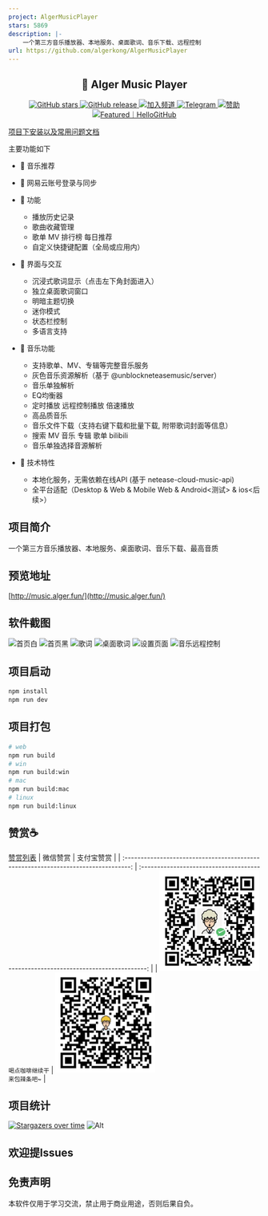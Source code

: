 ```yaml
---
project: AlgerMusicPlayer
stars: 5869
description: |-
    一个第三方音乐播放器、本地服务、桌面歌词、音乐下载、远程控制
url: https://github.com/algerkong/AlgerMusicPlayer
---
```



<h2 align="center">🎵 Alger Music Player</h2>
<div align="center">
<div align="center">
  <a href="https://github.com/algerkong/AlgerMusicPlayer/stargazers">
    <img src="https://img.shields.io/github/stars/algerkong/AlgerMusicPlayer?style=for-the-badge&logo=github&label=Stars&logoColor=white&color=22c55e" alt="GitHub stars">
  </a>
  <a href="https://github.com/algerkong/AlgerMusicPlayer/releases">
    <img src="https://img.shields.io/github/v/release/algerkong/AlgerMusicPlayer?style=for-the-badge&logo=github&label=Release&logoColor=white&color=1a67af" alt="GitHub release">
  </a>
  <a href="https://pd.qq.com/s/cs056n33q?b=5">
    <img src="https://img.shields.io/badge/QQ频道-algermusic-blue?style=for-the-badge&color=yellow" alt="加入频道">
  </a>
  <a href="https://t.me/+9efsKRuvKBk2NWVl">
    <img src="https://img.shields.io/badge/AlgerMusic-blue?style=for-the-badge&logo=telegram&logoColor=white&label=Telegram" alt="Telegram">
  </a>
   <a href="https://donate.alger.fun/">
    <img src="https://img.shields.io/badge/%E9%A1%B9%E7%9B%AE%E6%8D%90%E8%B5%A0-blue?style=for-the-badge&logo=telegram&logoColor=pink&color=pink&label=%E8%B5%9E%E5%8A%A9" alt="赞助">
  </a>
</div>
</div>
<div align="center">
  <a href="https://hellogithub.com/repository/607b849c598d48e08fe38789d156ebdc" target="_blank"><img src="https://api.hellogithub.com/v1/widgets/recommend.svg?rid=607b849c598d48e08fe38789d156ebdc&claim_uid=ObuMXUfeHBmk9TI&theme=neutral" alt="Featured｜HelloGitHub" width="160" height="32" /></a>
</div>


[项目下安装以及常用问题文档](https://www.yuque.com/alger-pfg5q/ip4f1a/bmgmfmghnhgwghkm?singleDoc#)

主要功能如下
- 🎵 音乐推荐
- 🔐 网易云账号登录与同步
- 📝 功能
  - 播放历史记录
  - 歌曲收藏管理
  - 歌单 MV 排行榜 每日推荐
  - 自定义快捷键配置（全局或应用内）
- 🎨 界面与交互
  - 沉浸式歌词显示（点击左下角封面进入）
  - 独立桌面歌词窗口
  - 明暗主题切换
  - 迷你模式
  - 状态栏控制
  - 多语言支持
  
- 🎼 音乐功能
  - 支持歌单、MV、专辑等完整音乐服务
  - 灰色音乐资源解析（基于 @unblockneteasemusic/server）
  - 音乐单独解析
  - EQ均衡器
  - 定时播放 远程控制播放 倍速播放
  - 高品质音乐
  - 音乐文件下载（支持右键下载和批量下载, 附带歌词封面等信息）
  - 搜索 MV 音乐 专辑 歌单 bilibili
  - 音乐单独选择音源解析
- 🚀 技术特性
  - 本地化服务，无需依赖在线API (基于 netease-cloud-music-api)
  - 全平台适配（Desktop & Web & Mobile Web & Android<测试> & ios<后续>）

## 项目简介
 一个第三方音乐播放器、本地服务、桌面歌词、音乐下载、最高音质

## 预览地址
[http://music.alger.fun/](http://music.alger.fun/)

## 软件截图
![首页白](./docs/image.png)
![首页黑](./docs/image3.png)
![歌词](./docs/image6.png)
![桌面歌词](./docs/image2.png)
![设置页面](./docs/image4.png)
![音乐远程控制](./docs/image5.png)

## 项目启动
```bash
npm install
npm run dev
```
## 项目打包
```bash
# web
npm run build 
# win
npm run build:win
# mac
npm run build:mac
# linux
npm run build:linux
```


## 赞赏☕️
[赞赏列表](http://donate.alger.fun/)
|                                        微信赞赏                                        |                                       支付宝赞赏                                       |
| :--------------------------------------------------------------------------------: | :--------------------------------------------------------------------------------: |
| <img src="https://github.com/algerkong/algerkong/blob/main/wechat.jpg?raw=true" alt="WeChat QRcode" width=200> <br><small>喝点咖啡继续干</small> | <img src="https://github.com/algerkong/algerkong/blob/main/alipay.jpg?raw=true" alt="Wechat QRcode" width=200> <br><small>来包辣条吧~</small> |


## 项目统计
[![Stargazers over time](https://starchart.cc/algerkong/AlgerMusicPlayer.svg?variant=adaptive)](https://starchart.cc/algerkong/AlgerMusicPlayer)
![Alt](https://repobeats.axiom.co/api/embed/c4d01b3632e241c90cdec9508dfde86a7f54c9f5.svg "Repobeats analytics image")



## 欢迎提Issues

## 免责声明
本软件仅用于学习交流，禁止用于商业用途，否则后果自负。

